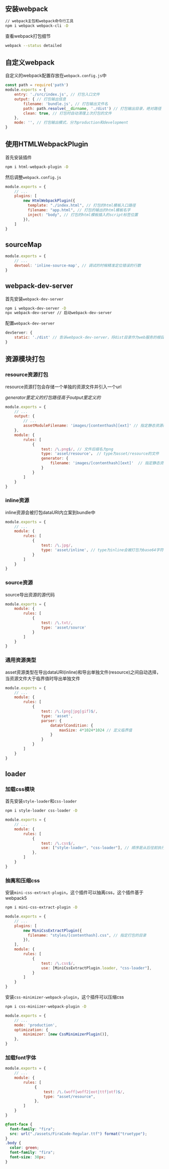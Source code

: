 ## 安装webpack

```bash
// webpack主包和webpack命令行工具
npm i webpack webpack-cli -D
```

查看webpack打包细节

```bash
webpack --status detailed
```

## 自定义webpack

自定义的webpack配置存放在`webpack.config.js`中

```js
const path = require('path')
module.exports = {
    entry: './src/index.js', // 打包入口文件
    output: { // 打包输出信息
        filename: 'bundle.js', // 打包输出文件名
        path: path.resolve(__dirname, './dist') // 打包输出目录，绝对路径
        clean: true, // 打包时自动清理上次打包的文件
    },
    mode: '', // 打包输出模式，分为production和development
}
```

## 使用HTMLWebpackPlugin

首先安装插件

```bash
npm i html-webpack-plugin -D
```

然后调整`webpack.config.js`

```js
module.exports = {
	// ...
	plugins: [
		new HtmlWebpackPlugin({
          template: "./index.html", // 打包的html模板入口路径
          filename: "app.html", // 打包的输出的html模板名字
          inject: "body", // 打包的html模板插入的script标签位置
        }),
	]
}
```

## sourceMap

```js
module.exports = {
    // ...
    devtool: 'inline-source-map', // 调试的时候精准定位错误的行数
}
```

## webpack-dev-server

首先安装`webpack-dev-server`

```bash
npm i webpack-dev-server -D
npx webpack-dev-server // 启动webpack-dev-server
```

配置`webpack-dev-server`

```js
devServer: {
	static: './dist' // 告诉webpack-dev-server，将dist目录作为web服务的根目录
}
```

## 资源模块打包

### resource资源打包

resource资源打包会存储一个单独的资源文件并引入一个url

*generator里定义的打包路径高于output里定义的*

```js
module.exports = {
	// ...
	output: {
		// ...
		assetModuleFilename: 'images/[contenthash][ext]' // 指定静态资源的打包路径
	},
	module: {
        rules: [
			{
				test: /\.png$/, // 文件后缀名为png
				type: 'asset/resource'， // type为asset/resource的文件
                generator: {
                	filename: 'images/[contenthash][ext]'  // 指定静态资源的打包路径
            	}
			}
        ]
	}
}
```

### inline资源

inline资源会被打包dataURI内立案到bundle中

```js
module.exports = {
	// ...
	module: {
		rules: [
			{
				test: /\.jpg/,
				type: 'asset/inline', // type为inline会被打包为base64字符串
			}
		]
	}
}
```

### source资源

source导出资源的源代码

```js
module.exports = {
	module: {
		rules: [
			{
				test: /\.txt/,
				type: 'asset/source'
			}
		]
	}
}
```

### 通用资源类型

asset资源类型在导出dataURI(inline)和导出单独文件(resource)之间自动选择，当资源文件大于临界值时导出单独文件

```js
module.exports = {
	// ...
	module: {
		rules: [
			{
				test: /\.(png|jpg|gif)$/,
				type: 'asset',
                parser: {
                    dataUrlCondition: {
                        maxSize: 4*1024*1024 // 定义临界值
                    }
                }
			}
		]
	}
}
```

## loader

### 加载css模块

首先安装`style-loader`和`css-loader`

```bash
npm i style-loader css-loader -D
```

```js
module.exports = {
	// ...
	module: {
		rules: [
			{
                test: /\.css$/,
                use: ["style-loader", "css-loader"], // 顺序是从后往前执行，所以需要先用css-loader处理导入的css文件内容，然后用style-loader将处理的内容插入创建的style标签中
            },
		]
	}
}
```

### 抽离和压缩css

安装`mini-css-extract-plugin`，这个插件可以抽离css，这个插件基于webpack5

```bash
npm i mini-css-extract-plugin -D
```

```js
module.exports = {
	// ...
	plugins: [
		new MiniCssExtractPlugin({
          filename: "styles/[contenthash].css", // 指定打包的目录
        }),
	],
	module: {
		rules: [
			{
				test: /\.css$/,
        		use: [MiniCssExtractPlugin.loader, "css-loader"],
			}
		]
	}
}
```

安装`css-minimizer-webpack-plugin`，这个插件可以压缩css

```bash
npm i css-miniizer-webpack-plugin -D
```

```js
module.exports = {
	// ...
	mode: 'production',
	optimization: {
    	minimizer: [new CssMinimizerPlugin()],
    },
}
```

### 加载font字体

```js
module.exports = {
	// ...
	module: {
		rules: [
			 {
                 test: /\.(woff|woff2|eot|ttf|otf)$/,
                 type: "asset/resource",
             },
		]
	}
}
```

```css
@font-face {
  font-family: "fira";
  src: url("./assets/FiraCode-Regular.ttf") format("truetype");
}
.body {
  color: green;
  font-family: "fira";
  font-size: 30px;
}
```

